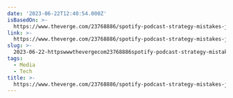 ```yaml
---
date: '2023-06-22T12:40:54.000Z'
isBasedOn: >-
  https://www.theverge.com/23768886/spotify-podcast-strategy-mistakes-joe-rogan-exclusives-trevor-noah
link: >-
  https://www.theverge.com/23768886/spotify-podcast-strategy-mistakes-joe-rogan-exclusives-trevor-noah
slug: >-
  2023-06-22-httpswwwthevergecom23768886spotify-podcast-strategy-mistakes-joe-rogan-exclusives-trevor-noah
tags:
  - Media
  - Tech
title: >-
  https://www.theverge.com/23768886/spotify-podcast-strategy-mistakes-joe-rogan-exclusives-trevor-noah
---
```


